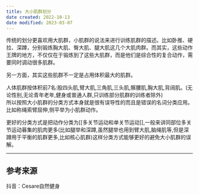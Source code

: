 ```yaml
---
title: 大小肌群划分
date created: 2022-10-13
date modified: 2023-03-07
---
```


传统的划分更喜欢用大肌群，小肌群的说法来进行训练肌群的描述。比如卧推、硬拉、深蹲，分别锻炼胸大肌、臀大肌、腿大肌这几个大肌肉群。而其实，这些动作王牌的地方，不仅仅在于锻炼到了这些大肌群，而是他们是综合性的复合动作，需要同时调动很多肌群。

另一方面，其实这些肌群不一定是占用体积最大的肌群。

人体肌群按体积前7名:股四头肌,臂大肌,三角肌,三头肌,髂腰肌,胸大肌,背阔肌。(无论性别,无论青年老年,健身或普通人群,只训练部分肌群的训练者除外)  
所以按照大小肌群的分类方式本身就是很有误导性的而且是错误的名词分类应用。比如称绳索臂屈伸,侧平举为小肌群动作。

更好的分类方式是把动作分类为[[多关节运动和单关节运动]],一般来讲同部位多关节运动募集的肌肉更多(比如腿举和深蹲,虽然腿举也用到臂大肌,脑绳肌等,但是深蹲用于平衡的肌群更多,比如核心肌群)这样分类方式能够更好的避免大小肌群的误解。

---

## 参考来源

抖音：Cesare自然健身
